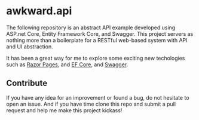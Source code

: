 # awkward.api

The following repository is an abstract API example developed using ASP.net Core, Entity Framework Core, and Swagger. This project servers as nothing more than a boilerplate for a RESTful web-based system with API and UI abstraction. 

It has been a great way for me to explore some exciting new techologies such as [Razor Pages](https://docs.microsoft.com/en-us/aspnet/core/razor-pages/?view=aspnetcore-2.1&tabs=visual-studio), and [EF Core](https://docs.microsoft.com/en-us/ef/core/), and [Swagger](https://swagger.io/).


## Contribute

If you have any idea for an improvement or found a bug, do not hesitate to open an issue. 
And if you have time clone this repo and submit a pull request and help me make this project kickass!
